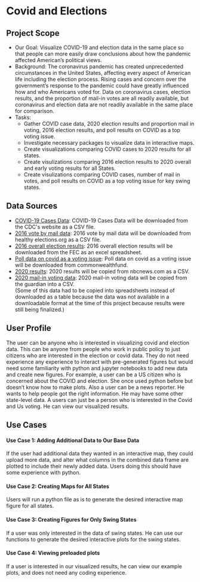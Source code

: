 # Covid and Elections

## Project Scope
- Our Goal: Visualize COVID-19 and election data in the same place so that people can more easily draw conclusions about how the pandemic affected American’s political views.
- Background: The coronavirus pandemic has created unprecedented circumstances in the United States, affecting every aspect of American life including the election process. Rising cases and concern over the government’s response to the pandemic could have greatly influenced how and who Americans voted for. Data on coronavirus cases, election results, and the proportion of mail-in votes are all readily available, but coronavirus and election data are not readily available in the same place for comparison.
- Tasks: 
    * Gather COVID case data, 2020 election results and proportion mail in voting, 2016 election results, and poll results on COVID as a top voting issue.
    * Investigate necessary packages to visualize data in interactive maps.
    * Create visualizations comparing COVID cases to 2020 results for all states.
    * Create visulizations comparing 2016 election results to 2020 overall and early voting results for all States.
    * Create visulizations comparing COVID cases, number of mail in votes, and poll results on COVID as a top voting issue for key swing states.

## Data Sources
- <a href= 'https://covid.cdc.gov/covid-data-tracker/#cases_casesper100klast7days'>COVID-19 Cases Data</a>: COVID-19 Cases Data will be downloaded from the CDC's website as a CSV file.
- <a href= 'http://healthyelections.org/map/'>2016 vote by mail data</a>: 2016 vote by mail data will be downloaded from healthy elections.org as a CSV file.
- <a href= 'https://www.fec.gov/documents/1890/federalelections2016.xlsx'>2016 overall election results</a>: 2016 overall election results will be downloaded from the FEC as an excel spreadsheet. 
- <a href= 'https://www.commonwealthfund.org/publications/2020/sep/election-2020-battleground-state-health-care-poll'>Poll data on covid as a voting issue</a>: Poll data on covid as a voting issue will be downloaded from commonwealthfund.
- <a href= 'https://www.nbcnews.com/politics/2020-elections/president-results'>2020 results</a>: 2020 results will be copied from nbcnews.com as a CSV.
- <a href= 'https://www.nytimes.com/interactive/2020/us/elections/early-voting-results.html'>2020 mail-in voting data</a>: 2020 mail-in voting data will be copied from the guardian into a CSV.<br/>
(Some of this data had to be copied into spreadsheets instead of downloaded as a table because the data was not available in a downloadable format at the time of this project because results were still being finalized.)

## User Profile
The user can be anyone who is interested in visualizing covid and election data. This can be anyone from people who work in public policy to just citizens who are interested in the election or covid data. They do not need experience any experience to interact with pre-generated figures but would need some familiarity with python and jupyter notebooks to add new data and create new figures. For example, a user can be a US citizen who is concerned about the COVID and election. She once used python before but doesn’t know how to make plots. Also a user can be a news reporter. He wants to help people got the right information. He may have some other state-level data. A users can just be a person who is interested in the Covid and Us voting. He can view our visualized results.

## Use Cases
#### Use Case 1: Adding Additional Data to Our Base Data
If the user had additional data they wanted in an interactive map, they could upload more data, and alter what columns in the combined data frame are plotted to include their newly added data. Users doing this should have some experience with python.
#### Use Case 2: Creating Maps for All States
Users will run a python file as is to generate the desired interactive map figure for all states.
#### Use Case 3: Creating Figures for Only Swing States
If a user was only interested in the data of swing states. He can use our functions to generate the desired interactive plots for the swing states.
#### Use Case 4: Viewing preloaded plots
If a user is interested in our visualized results, he can view our example plots, and does not need any coding experience.
